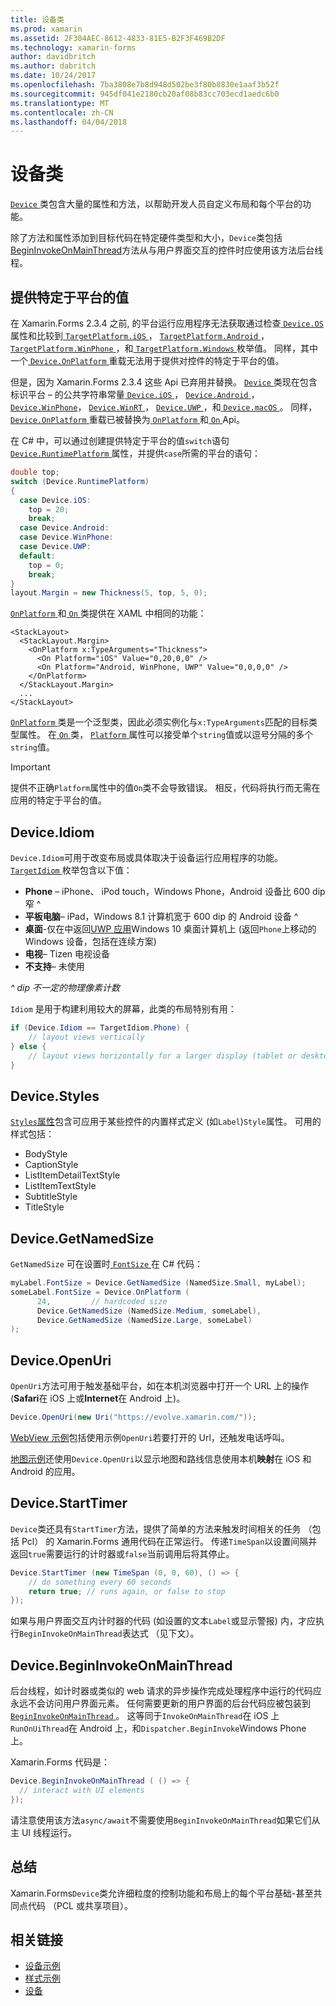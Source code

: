 ```yaml
---
title: 设备类
ms.prod: xamarin
ms.assetid: 2F304AEC-8612-4833-81E5-B2F3F469B2DF
ms.technology: xamarin-forms
author: davidbritch
ms.author: dabritch
ms.date: 10/24/2017
ms.openlocfilehash: 7ba3808e7b8d948d502be3f80b8830e1aaf3b52f
ms.sourcegitcommit: 945df041e2180cb20af08b83cc703ecd1aedc6b0
ms.translationtype: MT
ms.contentlocale: zh-CN
ms.lasthandoff: 04/04/2018
---
```

# <a name="device-class"></a>设备类

[ `Device` ](https://developer.xamarin.com/api/type/Xamarin.Forms.Device/)类包含大量的属性和方法，以帮助开发人员自定义布局和每个平台的功能。

除了方法和属性添加到目标代码在特定硬件类型和大小，`Device`类包括[BeginInvokeOnMainThread](#Device_BeginInvokeOnMainThread)方法从与用户界面交互的控件时应使用该方法后台线程。

<a name="providing-platform-values" />

## <a name="providing-platform-specific-values"></a>提供特定于平台的值

在 Xamarin.Forms 2.3.4 之前, 的平台运行应用程序无法获取通过检查[ `Device.OS` ](https://developer.xamarin.com/api/property/Xamarin.Forms.Device.OS/)属性和比较到[ `TargetPlatform.iOS` ](https://developer.xamarin.com/api/field/Xamarin.Forms.TargetPlatform.iOS/)， [`TargetPlatform.Android` ](https://developer.xamarin.com/api/field/Xamarin.Forms.TargetPlatform.Android/)， [ `TargetPlatform.WinPhone` ](https://developer.xamarin.com/api/field/Xamarin.Forms.TargetPlatform.WinPhone/)，和[ `TargetPlatform.Windows` ](https://developer.xamarin.com/api/field/Xamarin.Forms.TargetPlatform.Windows/)枚举值。 同样，其中一个[ `Device.OnPlatform` ](https://developer.xamarin.com/api/member/Xamarin.Forms.Device.OnPlatform/p/System.Action/System.Action/System.Action/System.Action/)重载无法用于提供对控件的特定于平台的值。

但是，因为 Xamarin.Forms 2.3.4 这些 Api 已弃用并替换。 [ `Device` ](https://developer.xamarin.com/api/type/Xamarin.Forms.Device/)类现在包含标识平台 – 的公共字符串常量[ `Device.iOS` ](https://developer.xamarin.com/api/field/Xamarin.Forms.Device.iOS/)， [ `Device.Android` ](https://developer.xamarin.com/api/field/Xamarin.Forms.Device.Android/)， [ `Device.WinPhone`](https://developer.xamarin.com/api/field/Xamarin.Forms.Device.WinPhone/)， [ `Device.WinRT` ](https://developer.xamarin.com/api/field/Xamarin.Forms.Device.WinRT/)， [ `Device.UWP` ](https://developer.xamarin.com/api/field/Xamarin.Forms.Device.UWP/)，和[ `Device.macOS` ](https://developer.xamarin.com/api/field/Xamarin.Forms.Device.macOS/)。 同样， [ `Device.OnPlatform` ](https://developer.xamarin.com/api/member/Xamarin.Forms.Device.OnPlatform/p/System.Action/System.Action/System.Action/System.Action/)重载已被替换为[ `OnPlatform` ](https://developer.xamarin.com/api/type/Xamarin.Forms.OnPlatform%3CT%3E/)和[ `On` ](https://developer.xamarin.com/api/type/Xamarin.Forms.On/) Api。

在 C# 中，可以通过创建提供特定于平台的值`switch`语句[ `Device.RuntimePlatform` ](https://developer.xamarin.com/api/property/Xamarin.Forms.Device.RuntimePlatform/)属性，并提供`case`所需的平台的语句：

```csharp
double top;
switch (Device.RuntimePlatform)
{
  case Device.iOS:
    top = 20;
    break;
  case Device.Android:
  case Device.WinPhone:
  case Device.UWP:
  default:
    top = 0;
    break;
}
layout.Margin = new Thickness(5, top, 5, 0);
```

[ `OnPlatform` ](https://developer.xamarin.com/api/type/Xamarin.Forms.OnPlatform%3CT%3E/)和[ `On` ](https://developer.xamarin.com/api/type/Xamarin.Forms.On/)类提供在 XAML 中相同的功能：

```xaml
<StackLayout>
  <StackLayout.Margin>
    <OnPlatform x:TypeArguments="Thickness">
      <On Platform="iOS" Value="0,20,0,0" />
      <On Platform="Android, WinPhone, UWP" Value="0,0,0,0" />
    </OnPlatform>
  </StackLayout.Margin>
  ...
</StackLayout>
```

[ `OnPlatform` ](https://developer.xamarin.com/api/type/Xamarin.Forms.OnPlatform%3CT%3E/)类是一个泛型类，因此必须实例化与`x:TypeArguments`匹配的目标类型属性。 在[ `On` ](https://developer.xamarin.com/api/type/Xamarin.Forms.On/)类， [ `Platform` ](https://developer.xamarin.com/api/property/Xamarin.Forms.On.Platform/)属性可以接受单个`string`值或以逗号分隔的多个`string`值。

> [!IMPORTANT]
> 提供不正确`Platform`属性中的值`On`类不会导致错误。 相反，代码将执行而无需在应用的特定于平台的值。

<a name="Device_Idiom" />

## <a name="deviceidiom"></a>Device.Idiom

`Device.Idiom`可用于改变布局或具体取决于设备运行应用程序的功能。 [ `TargetIdiom` ](https://developer.xamarin.com/api/type/Xamarin.Forms.TargetIdiom/)枚举包含以下值：

-  **Phone** – iPhone、 iPod touch，Windows Phone，Android 设备比 600 dip 窄 ^
-  **平板电脑**– iPad，Windows 8.1 计算机宽于 600 dip 的 Android 设备 ^
-  **桌面**-仅在中返回[UWP 应用](~/xamarin-forms/platform/windows/installation/universal.md)Windows 10 桌面计算机上 (返回`Phone`上移动的 Windows 设备，包括在连续方案)
-  **电视**– Tizen 电视设备
-  **不支持**– 未使用

*^ dip 不一定的物理像素计数*

`Idiom` 是用于构建利用较大的屏幕，此类的布局特别有用：

```csharp
if (Device.Idiom == TargetIdiom.Phone) {
    // layout views vertically
} else {
    // layout views horizontally for a larger display (tablet or desktop)
}
```

<a name="Device_Styles" />

## <a name="devicestyles"></a>Device.Styles

[ `Styles`属性](~/xamarin-forms/user-interface/styles/index.md)包含可应用于某些控件的内置样式定义 (如`Label`)`Style`属性。 可用的样式包括：

* BodyStyle
* CaptionStyle
* ListItemDetailTextStyle
* ListItemTextStyle
* SubtitleStyle
* TitleStyle

<a name="Device_GetNamedSize" />

## <a name="devicegetnamedsize"></a>Device.GetNamedSize

`GetNamedSize` 可在设置时[ `FontSize` ](~/xamarin-forms/user-interface/text/fonts.md)在 C# 代码：

```csharp
myLabel.FontSize = Device.GetNamedSize (NamedSize.Small, myLabel);
someLabel.FontSize = Device.OnPlatform (
      24,         // hardcoded size
      Device.GetNamedSize (NamedSize.Medium, someLabel),
      Device.GetNamedSize (NamedSize.Large, someLabel)
);
```

<a name="Device_OpenUri" />

## <a name="deviceopenuri"></a>Device.OpenUri

`OpenUri`方法可用于触发基础平台，如在本机浏览器中打开一个 URL 上的操作 (**Safari**在 iOS 上或**Internet**在 Android 上)。

```csharp
Device.OpenUri(new Uri("https://evolve.xamarin.com/"));
```

[WebView 示例](https://github.com/xamarin/xamarin-forms-samples/blob/master/WorkingWithWebview/WorkingWithWebview/WebAppPage.cs)包括使用示例`OpenUri`若要打开的 Url，还触发电话呼叫。

[地图示例](https://github.com/xamarin/xamarin-forms-samples/blob/master/WorkingWithMaps/WorkingWithMaps/MapAppPage.cs)还使用`Device.OpenUri`以显示地图和路线信息使用本机**映射**在 iOS 和 Android 的应用。

<a name="Device_StartTimer" />

## <a name="devicestarttimer"></a>Device.StartTimer

`Device`类还具有`StartTimer`方法，提供了简单的方法来触发时间相关的任务 （包括 Pcl） 的 Xamarin.Forms 通用代码在正常运行。 传递`TimeSpan`以设置间隔并返回`true`需要运行的计时器或`false`当前调用后将其停止。

```csharp
Device.StartTimer (new TimeSpan (0, 0, 60), () => {
    // do something every 60 seconds
    return true; // runs again, or false to stop
});
```

如果与用户界面交互内计时器的代码 (如设置的文本`Label`或显示警报) 内，才应执行`BeginInvokeOnMainThread`表达式 （见下文）。

<a name="Device_BeginInvokeOnMainThread" />

## <a name="devicebegininvokeonmainthread"></a>Device.BeginInvokeOnMainThread

后台线程，如计时器或类似的 web 请求的异步操作完成处理程序中运行的代码应永远不会访问用户界面元素。 任何需要更新的用户界面的后台代码应被包装到[ `BeginInvokeOnMainThread` ](https://developer.xamarin.com/api/member/Xamarin.Forms.Device.BeginInvokeOnMainThread/p/System.Action/)。 这等同于`InvokeOnMainThread`在 iOS 上`RunOnUiThread`在 Android 上，和`Dispatcher.BeginInvoke`Windows Phone 上。

Xamarin.Forms 代码是：

```csharp
Device.BeginInvokeOnMainThread ( () => {
  // interact with UI elements
});
```

请注意使用该方法`async/await`不需要使用`BeginInvokeOnMainThread`如果它们从主 UI 线程运行。

## <a name="summary"></a>总结

Xamarin.Forms`Device`类允许细粒度的控制功能和布局上的每个平台基础-甚至共同点代码 （PCL 或共享项目）。


## <a name="related-links"></a>相关链接

- [设备示例](https://developer.xamarin.com/samples/xamarin-forms/WorkingWithDevice/)
- [样式示例](https://developer.xamarin.com/samples/xamarin-forms/WorkingWithStyles/)
- [设备](https://developer.xamarin.com/api/type/Xamarin.Forms.Device/)

